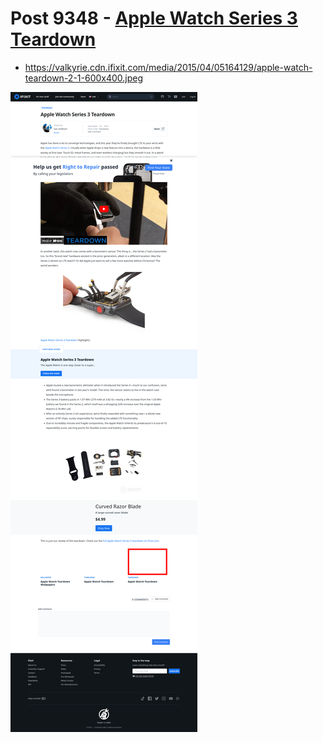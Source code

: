 # Post 9348 - [Apple Watch Series 3 Teardown](https://www.ifixit.com/News/9348/apple-watch-series-3-teardown)

- https://valkyrie.cdn.ifixit.com/media/2015/04/05164129/apple-watch-teardown-2-1-600x400.jpeg

![screencap](screenshots/9330bbcc-dfd4-404a-b3c9-5df85925f1ee.png)
